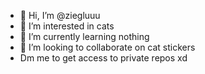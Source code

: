 - 👋 Hi, I’m @ziegluuu
- 👀 I’m interested in cats
- 🌱 I’m currently learning nothing
- 💞️ I’m looking to collaborate on cat stickers
- Dm me to get access to private repos xd

<!---
ziegluuu/ziegluuu is a ✨ special ✨ repository because its `README.md` (this file) appears on your GitHub profile.
You can click the Preview link to take a look at your changes.
--->
